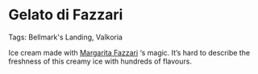 # Gelato di Fazzari

Tags: Bellmark's Landing, Valkoria

Ice cream made with [Margarita Fazzari](Margarita%20Fazzari%201bfca3785d7044d889959070ed4ed588.md) ‘s magic. It’s hard to describe the freshness of this creamy ice with hundreds of flavours.